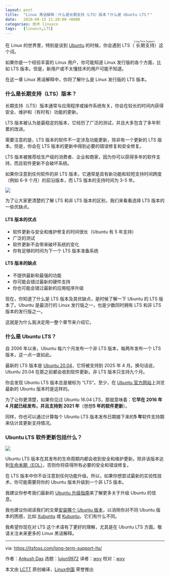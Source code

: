 ```yaml
---
layout: post
title:	"Linux 黑话解释：什么是长期支持（LTS）版本？什么是 Ubuntu LTS？"
date:	2020-09-15 21:20:00 +0800 
categories:	技术 linuxcn 
tags:	[linuxcn,LTS]
---
```



在 Linux 的世界里，特别是谈到 [Ubuntu](https://ubuntu.com/) 的时候，你会遇到 LTS（<ruby> 长期支持 <rt>  Long Term Support </rt></ruby>）这个词。


如果你是一个经验丰富的 Linux 用户，你可能知道 Linux 发行版的各个方面，比如 LTS 版本。但是，新用户或不太懂技术的用户可能不知道。


在这一章 Linux 黑话解释中，你将了解什么是 Linux 发行版的 LTS 版本。


### 什么是长期支持（LTS）版本？


长期支持（LTS）版本通常与应用程序或操作系统有关，你会在较长的时间内获得安全、维护和（有时有）功能的更新。


LTS 版本被认为是最稳定的版本，它经历了广泛的测试，并且大多包含了多年积累的改进。


需要注意的是，LTS 版本的软件不一定涉及功能更新，除非有一个更新的 LTS 版本。但是，你会在 LTS 版本的更新中得到必要的错误修复和安全修复。


LTS 版本被推荐给生产级的消费者、企业和商家，因为你可以获得多年的软件支持，而且软件更新不会破坏系统。


如果你注意到任何软件的非 LTS 版本，它通常是具有新功能和较短支持时间跨度（例如 6-9 个月）的前沿版本，而 LTS 版本的支持时间为 3-5 年。


![](/Asserts/Images//attachment/album/202009/15/212047vtqjdqs8aqufqunn.png)


为了让大家更清楚的了解 LTS 和非 LTS 版本的区别，我们来看看选择 LTS 版本的一些优缺点。


#### LTS 版本的优点


* 软件更新与安全和维护修复的时间很长（Ubuntu 有 5 年支持）
* 广泛的测试
* 软件更新不会带来破坏系统的变化
* 你有足够的时间为下一个 LTS 版本准备系统


#### LTS 版本的缺点


* 不提供最新和最强的功能
* 你可能会错过最新的硬件支持
* 你也可能会错过最新的应用程序升级


现在，你知道了什么是 LTS 版本及其优缺点，是时候了解一下 Ubuntu 的 LTS 版本了。Ubuntu 是最流行的 Linux 发行版之一，也是少数同时拥有 LTS 和非 LTS 版本的发行版之一。


这就是为什么我决定用一整个章节来介绍它。


### 什么是 Ubuntu LTS？


自 2006 年以来，Ubuntu 每六个月发布一个非 LTS 版本，每两年发布一个 LTS 版本，这一点一直如此。


最新的 LTS 版本是 [Ubuntu 20.04](https://itsfoss.com/download-ubuntu-20-04/)，它将被支持到 2025 年 4 月。换句话说，Ubuntu 20.04 在那之前都会收到软件更新。非 LTS 版本只支持九个月。


你会发现 Ubuntu LTS 版本总是被标为 “LTS”。至少，在 [Ubuntu 官方网站](https://ubuntu.com)上浏览最新的 Ubuntu 版本时是这样的。


为了让你更清楚，如果你见过 Ubuntu 16.04 LTS，那就意味着：**它早在 2016 年 4 月就已经发布，并且支持到 2021 年**（想想**5 年的软件更新**）。


同样，你也可以通过计算每个 Ubuntu LTS 版本发布日期接下来的**5 年**软件支持期来估计其更新支持情况。


### Ubuntu LTS 软件更新包括什么？


![](/Asserts/Images//attachment/album/202009/15/212115j18bz2mn4cr6z3ba.png)


Ubuntu LTS 版本在其发布的生命周期内都会收到安全和维护更新。除非该版本达到[生命末期（EOL）](https://itsfoss.com/end-of-life-ubuntu/)，否则你将获得所有必要的安全和错误修复。


在 LTS 版本中你不会注意到任何功能升级。所以，如果你想尝试最新的实验性技术，你可能需要将你的 Ubuntu 版本升级到一个非 LTS 版本。


我建议你参考我们最新的 [Ubuntu 升级指南](https://itsfoss.com/upgrade-ubuntu-version/)来了解更多关于升级 Ubuntu 的信息。


我也建议你阅读我们的文章[安装哪个 Ubuntu 版本](https://itsfoss.com/which-ubuntu-install/)，以消除你对不同 Ubuntu 版本的困惑，比如 [Xubuntu](https://xubuntu.org/) 或 [Kubuntu](https://kubuntu.org/)，它们有什么不同。


我希望你现在对 LTS 这个术语有了更好的理解，尤其是在 Ubuntu LTS 方面。敬请关注未来更多的 Linux 黑话解释。




---


via: <https://itsfoss.com/long-term-support-lts/>


作者：[Ankush Das](https://itsfoss.com/author/ankush/) 选题：[lujun9972](https://github.com/lujun9972) 译者：[wxy](https://github.com/wxy) 校对：[wxy](https://github.com/wxy)


本文由 [LCTT](https://github.com/LCTT/TranslateProject) 原创编译，[Linux中国](https://linux.cn/) 荣誉推出
